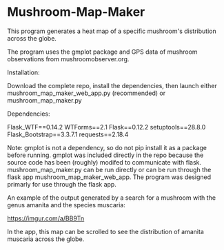 # Mushroom-Map-Maker
This program generates a heat map of a specific mushroom's distribution across the globe.

The program uses the gmplot package and GPS data of mushroom observations from mushroomobserver.org.

Installation:

Download the complete repo, install the dependencies, then launch either mushroom_map_maker_web_app.py (recommended) or mushroom_map_maker.py

Dependencies:

Flask_WTF==0.14.2
WTForms==2.1
Flask==0.12.2
setuptools==28.8.0
Flask_Bootstrap==3.3.7.1
requests==2.18.4

Note: gmplot is not a dependency, so do not pip install it as a package before running. gmplot was included directly in the repo because the source code has been (roughly) modifed to communicate with flask. mushroom_map_maker.py can be run directly or can be run through the flask app mushroom_map_maker_web_app. The program was designed primarly for use through the flask app. 

An example of the output generated by a search for a mushroom with the genus amanita and the species muscaria:

https://imgur.com/a/BB9Tn

In the app, this map can be scrolled to see the distribution of amanita muscaria across the globe. 


